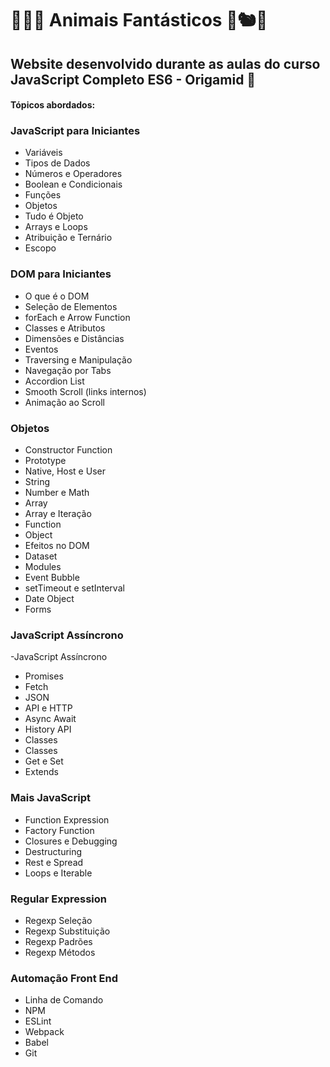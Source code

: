 # 🦊🐻🦁 Animais Fantásticos 🐒🐿️🐺

## Website desenvolvido durante as aulas do curso JavaScript Completo ES6 - Origamid 🐺

#### Tópicos abordados:

### JavaScript para Iniciantes
- Variáveis
- Tipos de Dados
- Números e Operadores
- Boolean e Condicionais
- Funções
- Objetos
- Tudo é Objeto
- Arrays e Loops
- Atribuição e Ternário
- Escopo
      
### DOM para Iniciantes
- O que é o DOM
- Seleção de Elementos
- forEach e Arrow Function
- Classes e Atributos
- Dimensões e Distâncias
- Eventos
- Traversing e Manipulação
- Navegação por Tabs
- Accordion List
- Smooth Scroll (links internos)
- Animação ao Scroll
      
### Objetos
- Constructor Function
- Prototype
- Native, Host e User
- String
- Number e Math
- Array
- Array e Iteração
- Function
- Object
- Efeitos no DOM
- Dataset
- Modules
- Event Bubble
- setTimeout e setInterval
- Date Object
- Forms
      
### JavaScript Assíncrono
-JavaScript Assíncrono
- Promises
- Fetch
- JSON
- API e HTTP
- Async Await
- History API
- Classes
- Classes
- Get e Set
- Extends
      
### Mais JavaScript
- Function Expression
- Factory Function
- Closures e Debugging
- Destructuring
- Rest e Spread
- Loops e Iterable

### Regular Expression
- Regexp Seleção
- Regexp Substituição
- Regexp Padrões
- Regexp Métodos

### Automação Front End
- Linha de Comando
- NPM
- ESLint
- Webpack
- Babel
- Git
